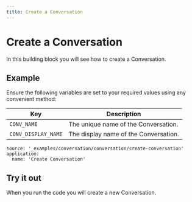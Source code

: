 ```yaml
---
title: Create a Conversation
---
```


# Create a Conversation

In this building block you will see how to create a Conversation.

## Example

Ensure the following variables are set to your required values using any convenient method:

Key | Description
-- | --
`CONV_NAME` | The unique name of the Conversation.
`CONV_DISPLAY_NAME` | The display name of the Conversation.

```building_blocks
source: '_examples/conversation/conversation/create-conversation'
application:
  name: 'Create Conversation'
```

## Try it out

When you run the code you will create a new Conversation.
